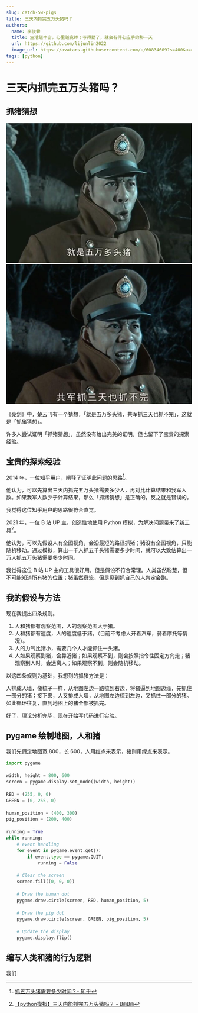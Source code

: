 ```yaml
---
slug: catch-5w-pigs
title: 三天内抓完五万头猪吗？
authors:
  name: 李俊霖
  title: 生活越丰富，心里越宽绰；写得勤了，就会有得心应手的那一天
  url: https://github.com/lijunlin2022
  image_url: https://avatars.githubusercontent.com/u/60834609?s=400&u=c1bc0d8c2e512d6fd391909c3f125fe8e517ab6b&v=4
tags: [python]
--- 
```


# 三天内抓完五万头猪吗？

## 抓猪猜想

![](./img/capture_5w_pigs1.png)
![](./img/capture_5w_pigs2.png)

《亮剑》中，楚云飞有一个猜想，「就是五万多头猪，共军抓三天也抓不完」，这就是「抓猪猜想」。

许多人尝试证明「抓猪猜想」，虽然没有给出完美的证明，但也留下了宝贵的探索经验。

## 宝贵的探索经验

2014 年，一位知乎用户，阐释了证明此问题的思路[^1]。

他认为，可以先算出三天内抓完五万头猪需要多少人，再对比计算结果和我军人数。如果我军人数少于计算结果，那么「抓猪猜想」是正确的，反之就是错误的。

我觉得这位知乎用户的思路很符合直觉。

2021 年，一位 B 站 UP 主，创造性地使用 Python 模拟，为解决问题带来了新工具[^2]。

他认为，可以先假设人有全图视角，会沿最短的路径抓猪；猪没有全图视角，只能随机移动。通过模拟，算出一千人抓五千头猪需要多少时间，就可以大致估算出一万人抓五万头猪需要多少时间。

我觉得这位 B 站 UP 主的工具很好用，但是假设不符合常理。人类虽然聪慧，但不可能知道所有猪的位置；猪虽然蠢笨，但是见到抓自己的人肯定会跑。

## 我的假设与方法

现在我提出四条规则。

1. 人和猪都有观察范围，人的观察范围大于猪。
2. 人和猪都有速度，人的速度低于猪。（目前不考虑人开着汽车，骑着摩托等情况）。
3. 人的力气比猪小，需要几个人才能抓住一头猪。
4. 人如果观察到猪，会靠近猪；如果观察不到，则会按照指令往固定方向走；猪观察到人时，会远离人；如果观察不到，则会随机移动。

以这四条规则为基础，我想到的抓猪方法是：

人排成人墙，像梳子一样，从地图左边一路梳到右边，将猪逼到地图边缘，先抓住一部分的猪；接下来，人又排成人墙，从地图左边梳到左边，又抓住一部分的猪。如此循环往复，直到地图上的猪全部被抓完。

好了，理论分析完毕，现在开始写代码进行实验。

## pygame 绘制地图，人和猪

我们先假定地图宽 800，长 600，人用红点来表示，猪则用绿点来表示。

```python
import pygame

width, height = 800, 600
screen = pygame.display.set_mode((width, height))

RED = (255, 0, 0)
GREEN = (0, 255, 0)

human_position = (400, 300)
pig_position = (200, 400)

running = True
while running:
    # event handling
    for event in pygame.event.get():
        if event.type == pygame.QUIT:
            running = False
    
    # Clear the screen
    screen.fill((0, 0, 0))

    # Draw the human dot
    pygame.draw.circle(screen, RED, human_position, 5)

    # Draw the pig dot
    pygame.draw.circle(screen, GREEN, pig_position, 5)

    # Update the display
    pygame.display.flip()
```

## 编写人类和猪的行为逻辑

我们

[^1]: [抓五万头猪需要多少时间？- 知乎](https://www.zhihu.com/question/27227180)
[^2]: [【python模拟】三天内能抓完五万头猪吗？ - BiliBili](https://www.bilibili.com/video/BV1FV411E7Ea/)